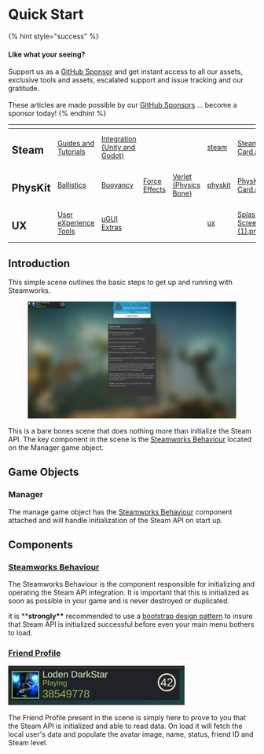 # Quick Start

{% hint style="success" %}
#### Like what your seeing?

Support us as a [GitHub Sponsor](../../../../become-a-sponsor/) and get instant access to all our assets, exclusive tools and assets, escalated support and issue tracking and our gratitude.\
\
These articles are made possible by our [GitHub Sponsors](../../../../become-a-sponsor/) ... become a sponsor today!
{% endhint %}

<table data-view="cards"><thead><tr><th></th><th></th><th></th><th></th><th></th><th data-hidden data-card-target data-type="content-ref"></th><th data-hidden data-card-cover data-type="files"></th></tr></thead><tbody><tr><td><h2>Steam</h2></td><td><a href="../../../../company/steam/">Guides and Tutorials</a></td><td><a href="../../">Integration (Unity and Godot)</a></td><td></td><td></td><td><a href="../../../../company/steam/">steam</a></td><td><a href="../../../../.gitbook/assets/Steamworks Card.png">Steamworks Card.png</a></td></tr><tr><td><h2>PhysKit</h2></td><td><a href="../../../physkit/sample-scenes/fantasy-style-ballistic-simulation.md">Ballistics</a></td><td><a href="../../../physkit/sample-scenes/1-buoyancy-example.md">Buoyancy</a></td><td><a href="../../../physkit/sample-scenes/1-force-effect-fields.md">Force Effects</a></td><td><a href="../../../physkit/sample-scenes/2-verlet-spring-skinned-mesh.md">Verlet (Physics Bone)</a></td><td><a href="../../../physkit/">physkit</a></td><td><a href="../../../../.gitbook/assets/PhysKit Card.png">PhysKit Card.png</a></td></tr><tr><td><h2>UX</h2></td><td><a href="../../../ux/learning/core-concepts/">User eXperience Tools</a></td><td><a href="../../../ux/learning/ugui-extras/">uGUI Extras</a></td><td></td><td></td><td><a href="../../../ux/">ux</a></td><td><a href="../../../../.gitbook/assets/Splash Screen (1).png">Splash Screen (1).png</a></td></tr></tbody></table>

## Introduction

This simple scene outlines the basic steps to get up and running with Steamworks.

<figure><img src="../../../../.gitbook/assets/image (3) (1).png" alt=""><figcaption></figcaption></figure>

This is a bare bones scene that does nothing more than initialize the Steam API. The key component in the scene is the [Steamworks Behaviour](../../unity/components/steamworks-behaviour.md) located on the Manager game object.

## Game Objects

### Manager

The manage game object has the [Steamworks Behaviour](../../unity/components/steamworks-behaviour.md) component attached and will handle initialization of the Steam API on start up.

## Components

### [Steamworks Behaviour](../../unity/components/steamworks-behaviour.md)

The Steamworks Behaviour is the component responsible for initializing and operating the Steam API integration. It is important that this is initialized as soon as possible in your game and is never destroyed or duplicated.

it is \*\***strongly\*\*** recommended to use a [bootstrap design pattern](../../../../company/design/bootstrap-scene.md) to insure that Steam API is initialized successful before even your main menu bothers to load.

### [Friend Profile](../../unity/ugui-tools/prefabs/friend-profile.md)

![](<../../../../.gitbook/assets/image (2) (4).png>)

The Friend Profile present in the scene is simply here to prove to you that the Steam API is initialized and able to read data. On load it will fetch the local user's data and populate the avatar image, name, status, friend ID and Steam level.
